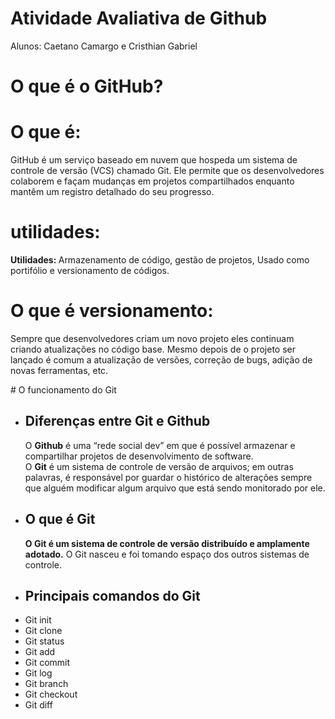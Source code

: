 # Atividade Avaliativa de Github

<p>Alunos: Caetano Camargo e Cristhian Gabriel</p>

# O que é o GitHub?

<h1>O que é: </h1><p>GitHub é um serviço baseado em nuvem que hospeda um sistema de controle de versão (VCS) chamado Git. Ele permite que os desenvolvedores colaborem e façam mudanças em projetos compartilhados enquanto mantêm um registro detalhado do seu progresso.</p>

<h1> utilidades: </h1>
<p><strong>Utilidades: </strong>Armazenamento de código, gestão de projetos, Usado como portifólio e versionamento de códigos.</p>

<h1>O que é versionamento: </h1>
<p>Sempre que desenvolvedores criam um novo projeto eles continuam criando atualizações no código base. Mesmo depois de o projeto ser lançado é comum a atualização de versões, correção de bugs, adição de novas ferramentas, etc.</p>
# O funcionamento do Git
<ul>
<li><h2>Diferenças entre Git e Github</h2></li>
<p> O <strong>Github</strong> é uma “rede social dev” em que é possível armazenar e compartilhar projetos de desenvolvimento de software.<br>O <strong>Git</strong> é um sistema de controle de versão de arquivos; em outras palavras, é responsável por guardar o histórico de alterações sempre que alguém modificar algum arquivo que está sendo monitorado por ele.</p>
<li><h2>O que é Git</h2></li>
<p><strong> O Git é um sistema de controle de versão distribuído e amplamente adotado.</strong> O Git nasceu e foi tomando espaço dos outros sistemas de controle.</p>
<li><h2>Principais comandos do Git</h2></li></ul>
<ul>
  <li>Git init</li>
  <li>Git clone</li>
  <li>Git status</li>
  <li>Git add</li>
  <li>Git commit</li>
  <li>Git log</li>
  <li>Git branch</li>
  <li>Git checkout</li>
  <li>Git diff</li>
</ul>